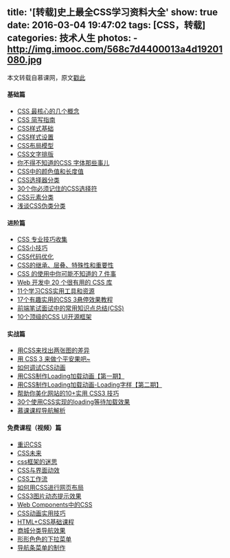 title: '[转载]史上最全CSS学习资料大全'
show: true
date: 2016-03-04 19:47:02
tags: [CSS，转载]
categories: 技术人生
photos: 
    - http://img.imooc.com/568c7d4400013a4d19201080.jpg
---

本文转载自慕课网，原文[戳此](http://www.imooc.com/article/3450)

#### 基础篇
- [CSS 最核心的几个概念](http://www.imooc.com/article/1437)
- [CSS 简写指南](http://www.imooc.com/article/1186)
- [CSS样式基础](http://www.imooc.com/article/2001)
- [CSS样式设置](http://www.imooc.com/article/2067)
- [CSS布局模型](http://www.imooc.com/article/2058)
- [CSS文字排版](http://www.imooc.com/article/2010)
- [你不得不知道的CSS 字体那些事儿](http://www.imooc.com/article/2475)
- [CSS中的颜色值和长度值](http://www.imooc.com/article/2064)
- [CSS选择器分类](http://www.imooc.com/article/2004)
- [30个你必须记住的CSS选择符](http://www.imooc.com/article/2787)
- [CSS元素分类](http://www.imooc.com/article/2031)
- [浅谈CSS伪类分类](http://www.imooc.com/article/2799)

<!--more-->

#### 进阶篇
- [CSS 专业技巧收集](http://www.imooc.com/article/2442)
- [CSS小技巧](http://www.imooc.com/article/1845)
- [CSS代码优化](http://www.imooc.com/article/2061)
- [CSS的继承、层叠、特殊性和重要性](http://www.imooc.com/article/2007)
- [CSS 的使用中你可能不知道的 7 件事](http://www.imooc.com/article/3030)
- [Web 开发中 20 个很有用的 CSS 库](http://www.imooc.com/article/1536)
- [11个学习CSS实用工具和资源](http://www.imooc.com/article/1334)
- [17个有趣实用的CSS 3悬停效果教程](http://www.imooc.com/article/1247)
- [前端笔试面试中的常用知识点总结(CSS)](http://www.imooc.com/article/2181)
- [10个顶级的CSS UI开源框架](http://www.imooc.com/article/1332)

#### 实战篇
- [用CSS来找出两张图的差异](http://www.imooc.com/article/2055)
- [用 CSS 3 来做个平安果吧~](http://www.imooc.com/article/2979)
- [如何调试CSS动画](http://www.imooc.com/article/2409)
- [用CSS制作Loading加载动画【第一期】](http://www.imooc.com/article/1245)
- [用CSS制作Loading加载动画-Loading字样【第二期】](http://www.imooc.com/article/1258)
- [帮助你美化网站的10+实用 CSS3 技巧](http://www.imooc.com/article/2439)
- [30个使用CSS实现的loading等待加载效果](http://www.imooc.com/article/2163)
- [慕课课程导航解析](http://www.imooc.com/article/3273)

#### 免费课程（视频）篇
- [重识CSS](http://www.imooc.com/learn/315)
- [CSS未来](http://www.imooc.com/learn/314)
- [css框架的迷思](http://www.imooc.com/learn/316)
- [CSS与界面动效](http://www.imooc.com/learn/319)
- [CSS工作流](http://www.imooc.com/learn/320)
- [如何用CSS进行网页布局](http://www.imooc.com/learn/57)
- [CSS3图片动态提示效果](http://www.imooc.com/learn/473)
- [Web Components中的CSS](http://www.imooc.com/learn/323)
- [CSS动画实用技巧](http://www.imooc.com/learn/357)
- [HTML+CSS基础课程](http://www.imooc.com/learn/9)
- [商城分类导航效果](http://www.imooc.com/learn/174)
- [形形色色的下拉菜单](http://www.imooc.com/learn/12)
- [导航条菜单的制作](http://www.imooc.com/learn/6)
